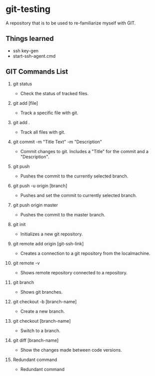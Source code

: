 # git-testing
A repository that is to be used to re-familiarize myself with GIT.

## Things learned
- ssh key-gen
- start-ssh-agent.cmd

## GIT Commands List
1. git status
    - Check the status of tracked files. 

2. git add [file]
    - Track a specific file with git. 

3. git add .
    - Track all files with git. 

4. git commit -m "Title Text" -m "Description"
    - Commit changes to git. Includes a "Title" for the commit and a "Description".

5. git push
    - Pushes the commit to the currently selected branch. 

6. git push -u origin [branch]
    - Pushes and set the commit to currently selected branch. 

7. git push origin master
    - Pushes the commit to the master branch. 

8. git init
    - Initializes a new git repository. 

8. git remote add origin [git-ssh-link]
    - Creates a connection to a git repository from the localmachine. 

9. git remote -v
    - Shows remote repository connected to a repository. 

10. git branch
    - Shows git branches.

11. git checkout -b [branch-name]
    - Create a new branch. 

12. git checkout [branch-name]
    - Switch to a branch. 

13. git diff [branch-name]
    - Show the changes made between code versions. 

14. Redundant command
    - Redundant command
